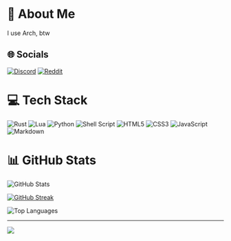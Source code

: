 # 💫 About Me

I use Arch, btw

## 🌐 Socials

[![Discord](https://img.shields.io/badge/Discord-%237289DA.svg?logo=discord&logoColor=white)](https://discord.gg/vallen2171)
[![Reddit](https://img.shields.io/badge/Reddit-%23FF4500.svg?logo=Reddit&logoColor=white)](https://reddit.com/user/I-Machina)

# 💻 Tech Stack

![Rust](https://img.shields.io/badge/rust-%23000000.svg?style=flat&logo=rust&logoColor=white)
![Lua](https://img.shields.io/badge/lua-%232C2D72.svg?style=flat&logo=lua&logoColor=white)
![Python](https://img.shields.io/badge/python-3670A0?style=flat&logo=python&logoColor=ffdd54)
![Shell Script](https://img.shields.io/badge/shell_script-%23121011.svg?style=flat&logo=gnu-bash&logoColor=white)
![HTML5](https://img.shields.io/badge/html5-%23E34F26.svg?style=flat&logo=html5&logoColor=white)
![CSS3](https://img.shields.io/badge/css3-%231572B6.svg?style=flat&logo=css3&logoColor=white)
![JavaScript](https://img.shields.io/badge/javascript-%23323330.svg?style=flat&logo=javascript&logoColor=%23F7DF1E)
![Markdown](https://img.shields.io/badge/markdown-%23000000.svg?style=flat&logo=markdown&logoColor=white)

# 📊 GitHub Stats

![GitHub Stats](https://github-readme-stats.vercel.app/api?username=Vallen217&hide_border=true&include_all_commits=true&count_private=true&show_icons=true&title_color=d4d7ff&text_color=d4d7ff&icon_color=83a8ec&bg_color=12121f)

[![GitHub Streak](https://github-readme-streak-stats.herokuapp.com?user=Vallen217&hide_border=true&background=12121F&stroke=D4D7FF&border=12121F&currStreakNum=D4D7FF&sideNums=8FE0B4&currStreakLabel=D4D7FF&ring=83A8EC&fire=83A8EC&sideLabels=D4D7FF&dates=63658B&excludeDaysLabel=63658B)](https://git.io/streak-stats)

![Top Languages](https://github-readme-stats.vercel.app/api/top-langs/?username=Vallen217&hide_border=true&include_all_commits=true&count_private=true&layout=compact&title_color=d4d7ff&text_color=d4d7ff&bg_color=12121f)

---

[![](https://visitcount.itsvg.in/api?id=Vallen217&icon=5&color=0)](https://visitcount.itsvg.in)

<!-- Proudly created with GPRM ( https://gprm.itsvg.in ) -->
